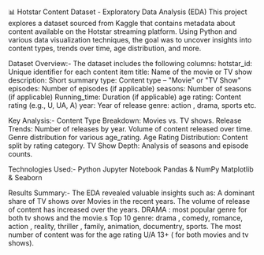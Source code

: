 📊 Hotstar Content Dataset - Exploratory Data Analysis (EDA)
This project explores a dataset sourced from Kaggle that contains metadata about content available on the Hotstar streaming platform. Using Python and various data visualization techniques, the goal was to uncover insights into content types, trends over time, age distribution, and more.

Dataset Overview:-
The dataset includes the following columns:
hotstar_id: Unique identifier for each content item
title: Name of the movie or TV show
description: Short summary 
type: Content type – "Movie" or "TV Show"
episodes: Number of episodes (if applicable)
seasons: Number of seasons (if applicable)
Running_time: Duration (if applicable)
age rating: Content rating (e.g., U, UA, A)
year: Year of release
genre: action , drama, sports etc.

Key Analysis:-
Content Type Breakdown: Movies vs. TV shows.
Release Trends: Number of releases by year.
Volume of content released over time.
Genre distribution for various age_rating.
Age Rating Distribution: Content split by rating category.
TV Show Depth: Analysis of seasons and episode counts.

Technologies Used:-
Python
Jupyter Notebook
Pandas & NumPy
Matplotlib & Seaborn

Results Summary:-
The EDA revealed valuable insights such as:
A dominant share of TV shows over Movies in the recent years.
The volume of release of content has increased over the  years.
DRAMA : most popular genre for both tv shows and the movie.s
Top 10 genre: drama , comedy, romance, action , reality,  thriller , family, animation, documentry, sports.
The most number of content was for the age rating U/A 13+ ( for both movies and tv shows).

